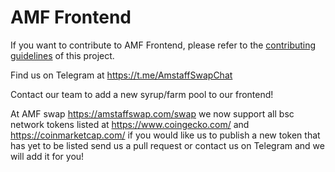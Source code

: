 # AMF Frontend

If you want to contribute to AMF Frontend, please refer to the [contributing guidelines](./CONTRIBUTING.md) of this project.

Find us on Telegram at https://t.me/AmstaffSwapChat

Contact our team to add a new syrup/farm pool to our frontend!

At AMF swap https://amstaffswap.com/swap we now support all bsc network tokens listed at https://www.coingecko.com/ and https://coinmarketcap.com/ if you would like us to publish a new token that has yet to be listed send us a pull request or contact us on Telegram and we will add it for you!


